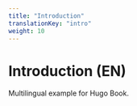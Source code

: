 ```yaml
---
title: "Introduction"
translationKey: "intro"
weight: 10
---
```

# Introduction (EN)
Multilingual example for Hugo Book.
